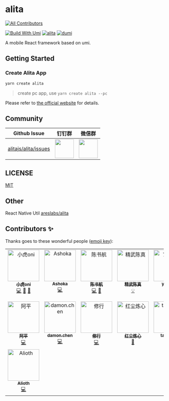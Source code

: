 # alita
<!-- ALL-CONTRIBUTORS-BADGE:START - Do not remove or modify this section -->
[![All Contributors](https://img.shields.io/badge/all_contributors-15-orange.svg?style=flat-square)](#contributors-)
<!-- ALL-CONTRIBUTORS-BADGE:END -->

[![Build With Umi](https://img.shields.io/badge/build%20with-umi-028fe4.svg?style=flat-square)](http://umijs.org/) <a href="https://alitajs.com"><img src="https://img.shields.io/badge/alitajs-alita-blue.svg" alt="alita" /></a>
[![dumi](https://img.shields.io/badge/docs%20by-dumi-blue)](https://github.com/umijs/dumi)

A mobile React framework based on umi.

## Getting Started

### Create Alita App

```bash
yarn create alita
```

> create pc app, use `yarn create alita --pc`

Please refer to [the official website](https://alitajs.com) for details.

## Community

| Github Issue | 钉钉群 | 微信群 |
| --- | --- | --- |
| [alitajs/alita/issues](https://github.com/alitajs/alita/issues) | <img src="./public/dingding.png" width="60" /> | <img src="./public/wechat.png" width="60" /> |

## LICENSE

[MIT](https://github.com/alitajs/alita/blob/master/LICENSE)

## Other

React Native Util [areslabs/alita](https://github.com/areslabs/alita)

## Contributors ✨

Thanks goes to these wonderful people ([emoji key](https://allcontributors.org/docs/en/emoji-key)):

<!-- ALL-CONTRIBUTORS-LIST:START - Do not remove or modify this section -->
<!-- prettier-ignore-start -->
<!-- markdownlint-disable -->
<table>
  <tbody>
    <tr>
      <td align="center" valign="top" width="14.28%"><a href="https://paypal.me/xiaohuoni?locale.x=zh_XC"><img src="https://avatars.githubusercontent.com/u/11746742?v=4?s=100" width="100px;" alt="小虎oni"/><br /><sub><b>小虎oni</b></sub></a><br /><a href="https://github.com/alitajs/alita/commits?author=xiaohuoni" title="Code">💻</a> <a href="https://github.com/alitajs/alita/commits?author=xiaohuoni" title="Documentation">📖</a> <a href="#design-xiaohuoni" title="Design">🎨</a></td>
      <td align="center" valign="top" width="14.28%"><a href="https://falcon11.github.io/"><img src="https://avatars.githubusercontent.com/u/5813440?v=4?s=100" width="100px;" alt="Ashoka"/><br /><sub><b>Ashoka</b></sub></a><br /><a href="https://github.com/alitajs/alita/commits?author=falcon11" title="Code">💻</a></td>
      <td align="center" valign="top" width="14.28%"><a href="https://github.com/hang1017"><img src="https://avatars.githubusercontent.com/u/48704410?v=4?s=100" width="100px;" alt="陈书航"/><br /><sub><b>陈书航</b></sub></a><br /><a href="https://github.com/alitajs/alita/commits?author=hang1017" title="Code">💻</a> <a href="#plugin-hang1017" title="Plugin/utility libraries">🔌</a></td>
      <td align="center" valign="top" width="14.28%"><a href="https://github.com/chenguzhen87"><img src="https://avatars.githubusercontent.com/u/28331609?v=4?s=100" width="100px;" alt="精武陈真"/><br /><sub><b>精武陈真</b></sub></a><br /><a href="#example-chenguzhen87" title="Examples">💡</a></td>
      <td align="center" valign="top" width="14.28%"><a href="https://github.com/zengyuhang"><img src="https://avatars.githubusercontent.com/u/4786840?v=4?s=100" width="100px;" alt="yuhang"/><br /><sub><b>yuhang</b></sub></a><br /><a href="#plugin-zengyuhang" title="Plugin/utility libraries">🔌</a></td>
      <td align="center" valign="top" width="14.28%"><a href="https://sorrycc.com/"><img src="https://avatars.githubusercontent.com/u/35128?v=4?s=100" width="100px;" alt="chencheng (云谦)"/><br /><sub><b>chencheng (云谦)</b></sub></a><br /><a href="#design-sorrycc" title="Design">🎨</a></td>
      <td align="center" valign="top" width="14.28%"><a href="http://fz6m.com"><img src="https://avatars.githubusercontent.com/u/59400654?v=4?s=100" width="100px;" alt="Yingci"/><br /><sub><b>Yingci</b></sub></a><br /><a href="#infra-fz6m" title="Infrastructure (Hosting, Build-Tools, etc)">🚇</a></td>
    </tr>
    <tr>
      <td align="center" valign="top" width="14.28%"><a href="https://github.com/xierenyuan"><img src="https://avatars.githubusercontent.com/u/7599351?v=4?s=100" width="100px;" alt="阿平"/><br /><sub><b>阿平</b></sub></a><br /><a href="https://github.com/alitajs/alita/commits?author=xierenyuan" title="Code">💻</a></td>
      <td align="center" valign="top" width="14.28%"><a href="https://github.com/chj-damon"><img src="https://avatars.githubusercontent.com/u/4902684?v=4?s=100" width="100px;" alt="damon.chen"/><br /><sub><b>damon.chen</b></sub></a><br /><a href="https://github.com/alitajs/alita/commits?author=chj-damon" title="Code">💻</a></td>
      <td align="center" valign="top" width="14.28%"><a href="https://github.com/sushi-su"><img src="https://avatars.githubusercontent.com/u/50985188?v=4?s=100" width="100px;" alt="修行"/><br /><sub><b>修行</b></sub></a><br /><a href="https://github.com/alitajs/alita/commits?author=sushi-su" title="Code">💻</a></td>
      <td align="center" valign="top" width="14.28%"><a href="https://github.com/532pyh"><img src="https://avatars.githubusercontent.com/u/26398280?v=4?s=100" width="100px;" alt="红尘炼心"/><br /><sub><b>红尘炼心</b></sub></a><br /><a href="https://github.com/alitajs/alita/commits?author=532pyh" title="Documentation">📖</a></td>
      <td align="center" valign="top" width="14.28%"><a href="https://github.com/tangbzai"><img src="https://avatars.githubusercontent.com/u/47456577?v=4?s=100" width="100px;" alt="tangbzai"/><br /><sub><b>tangbzai</b></sub></a><br /><a href="https://github.com/alitajs/alita/commits?author=tangbzai" title="Code">💻</a></td>
      <td align="center" valign="top" width="14.28%"><a href="https://github.com/Hexi1997"><img src="https://avatars.githubusercontent.com/u/66669483?v=4?s=100" width="100px;" alt="Hexi"/><br /><sub><b>Hexi</b></sub></a><br /><a href="https://github.com/alitajs/alita/commits?author=Hexi1997" title="Code">💻</a></td>
      <td align="center" valign="top" width="14.28%"><a href="https://github.com/damonwonghv"><img src="https://avatars.githubusercontent.com/u/11707312?v=4?s=100" width="100px;" alt="Damon Wong"/><br /><sub><b>Damon Wong</b></sub></a><br /><a href="https://github.com/alitajs/alita/commits?author=damonwonghv" title="Code">💻</a></td>
    </tr>
    <tr>
      <td align="center" valign="top" width="14.28%"><a href="https://github.com/Alioth1017"><img src="https://avatars.githubusercontent.com/u/10696356?v=4?s=100" width="100px;" alt="Alioth"/><br /><sub><b>Alioth</b></sub></a><br /><a href="https://github.com/alitajs/alita/commits?author=Alioth1017" title="Code">💻</a></td>
    </tr>
  </tbody>
</table>

<!-- markdownlint-restore -->
<!-- prettier-ignore-end -->

<!-- ALL-CONTRIBUTORS-LIST:END -->
